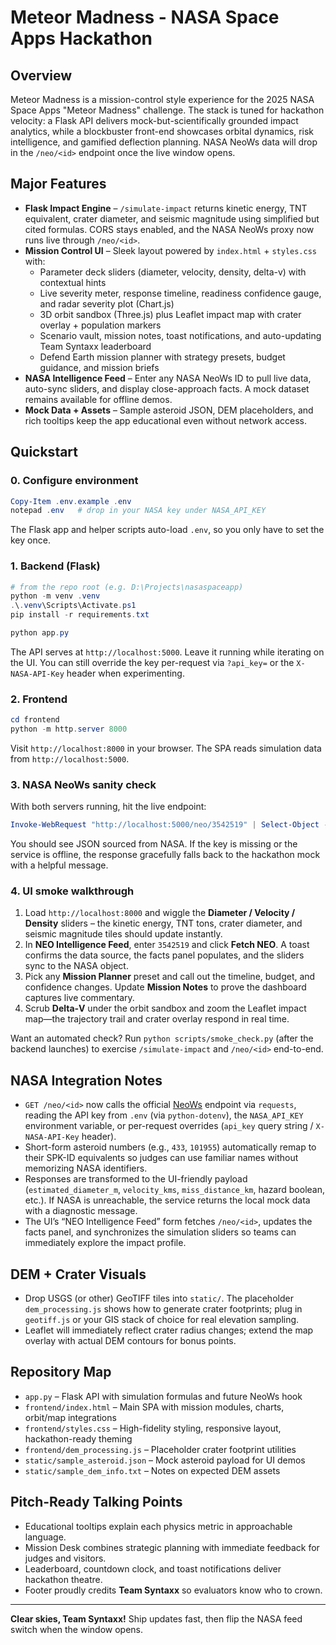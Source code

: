 # Meteor Madness - NASA Space Apps Hackathon

## Overview
Meteor Madness is a mission-control style experience for the 2025 NASA Space Apps "Meteor Madness" challenge. The stack is tuned for hackathon velocity: a Flask API delivers mock-but-scientifically grounded impact analytics, while a blockbuster front-end showcases orbital dynamics, risk intelligence, and gamified deflection planning. NASA NeoWs data will drop in the `/neo/<id>` endpoint once the live window opens.

## Major Features
- **Flask Impact Engine** – `/simulate-impact` returns kinetic energy, TNT equivalent, crater diameter, and seismic magnitude using simplified but cited formulas. CORS stays enabled, and the NASA NeoWs proxy now runs live through `/neo/<id>`.
- **Mission Control UI** – Sleek layout powered by `index.html` + `styles.css` with:
  - Parameter deck sliders (diameter, velocity, density, delta-v) with contextual hints
  - Live severity meter, response timeline, readiness confidence gauge, and radar severity plot (Chart.js)
  - 3D orbit sandbox (Three.js) plus Leaflet impact map with crater overlay + population markers
  - Scenario vault, mission notes, toast notifications, and auto-updating Team Syntaxx leaderboard
  - Defend Earth mission planner with strategy presets, budget guidance, and mission briefs
- **NASA Intelligence Feed** – Enter any NASA NeoWs ID to pull live data, auto-sync sliders, and display close-approach facts. A mock dataset remains available for offline demos.
- **Mock Data + Assets** – Sample asteroid JSON, DEM placeholders, and rich tooltips keep the app educational even without network access.

## Quickstart

### 0. Configure environment
```powershell
Copy-Item .env.example .env
notepad .env   # drop in your NASA key under NASA_API_KEY
```
The Flask app and helper scripts auto-load `.env`, so you only have to set the key once.

### 1. Backend (Flask)
```powershell
# from the repo root (e.g. D:\Projects\nasaspaceapp)
python -m venv .venv
.\.venv\Scripts\Activate.ps1
pip install -r requirements.txt

python app.py
```
The API serves at `http://localhost:5000`. Leave it running while iterating on the UI. You can still override the key per-request via `?api_key=` or the `X-NASA-API-Key` header when experimenting.

### 2. Frontend
```powershell
cd frontend
python -m http.server 8000
```
Visit `http://localhost:8000` in your browser. The SPA reads simulation data from `http://localhost:5000`.

### 3. NASA NeoWs sanity check
With both servers running, hit the live endpoint:

```powershell
Invoke-WebRequest "http://localhost:5000/neo/3542519" | Select-Object -ExpandProperty Content
```
You should see JSON sourced from NASA. If the key is missing or the service is offline, the response gracefully falls back to the hackathon mock with a helpful message.

### 4. UI smoke walkthrough
1. Load `http://localhost:8000` and wiggle the **Diameter / Velocity / Density** sliders – the kinetic energy, TNT tons, crater diameter, and seismic magnitude tiles should update instantly.
2. In **NEO Intelligence Feed**, enter `3542519` and click **Fetch NEO**. A toast confirms the data source, the facts panel populates, and the sliders sync to the NASA object.
3. Pick any **Mission Planner** preset and call out the timeline, budget, and confidence changes. Update **Mission Notes** to prove the dashboard captures live commentary.
4. Scrub **Delta‑V** under the orbit sandbox and zoom the Leaflet impact map—the trajectory trail and crater overlay respond in real time.

Want an automated check? Run `python scripts/smoke_check.py` (after the backend launches) to exercise `/simulate-impact` and `/neo/<id>` end-to-end.

## NASA Integration Notes
- `GET /neo/<id>` now calls the official [NeoWs](https://api.nasa.gov/) endpoint via `requests`, reading the API key from `.env` (via `python-dotenv`), the `NASA_API_KEY` environment variable, or per-request overrides (`api_key` query string / `X-NASA-API-Key` header).
- Short-form asteroid numbers (e.g., `433`, `101955`) automatically remap to their SPK-ID equivalents so judges can use familiar names without memorizing NASA identifiers.
- Responses are transformed to the UI-friendly payload (`estimated_diameter_m`, `velocity_kms`, `miss_distance_km`, hazard boolean, etc.). If NASA is unreachable, the service returns the local mock data with a diagnostic message.
- The UI’s “NEO Intelligence Feed” form fetches `/neo/<id>`, updates the facts panel, and synchronizes the simulation sliders so teams can immediately explore the impact profile.

## DEM + Crater Visuals
- Drop USGS (or other) GeoTIFF tiles into `static/`. The placeholder `dem_processing.js` shows how to generate crater footprints; plug in `geotiff.js` or your GIS stack of choice for real elevation sampling.
- Leaflet will immediately reflect crater radius changes; extend the map overlay with actual DEM contours for bonus points.

## Repository Map
- `app.py` – Flask API with simulation formulas and future NeoWs hook
- `frontend/index.html` – Main SPA with mission modules, charts, orbit/map integrations
- `frontend/styles.css` – High-fidelity styling, responsive layout, hackathon-ready theming
- `frontend/dem_processing.js` – Placeholder crater footprint utilities
- `static/sample_asteroid.json` – Mock asteroid payload for UI demos
- `static/sample_dem_info.txt` – Notes on expected DEM assets

## Pitch-Ready Talking Points
- Educational tooltips explain each physics metric in approachable language.
- Mission Desk combines strategic planning with immediate feedback for judges and visitors.
- Leaderboard, countdown clock, and toast notifications deliver hackathon theatre.
- Footer proudly credits **Team Syntaxx** so evaluators know who to crown.

---

**Clear skies, Team Syntaxx!** Ship updates fast, then flip the NASA feed switch when the window opens.
